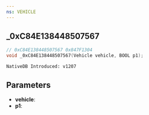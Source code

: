 ```yaml
---
ns: VEHICLE
---
```

## _0xC84E138448507567

```c
// 0xC84E138448507567 0x847F1304
void _0xC84E138448507567(Vehicle vehicle, BOOL p1);
```

```
NativeDB Introduced: v1207
```

## Parameters
* **vehicle**:
* **p1**:
